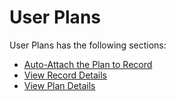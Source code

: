 # User Plans

User Plans has the following sections:

* [Auto-Attach the Plan to Record](https://docs.inogic.com/business-process-checklist/features/user-plans/auto-attach-the-plan-to-record)
* [View Record Details](https://docs.inogic.com/business-process-checklist/features/user-plans/view-record-details)
* [View Plan Details](https://docs.inogic.com/business-process-checklist/features/user-plans/view-plan-details)

